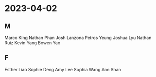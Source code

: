 # 2023-04-02
## M
Marco King
Nathan Phan
Josh Lanzona
Petros Yeung
Joshua Lyu
Nathan Ruiz
Kevin Yang
Bowen Yao
## F
Esther Liao
Sophie Deng
Amy Lee
Sophia Wang
Ann Shan
